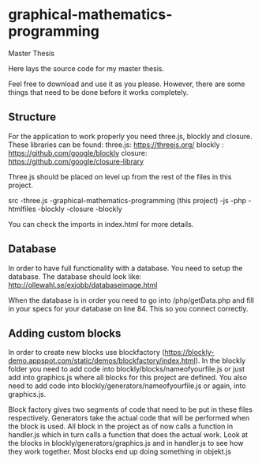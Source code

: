 # graphical-mathematics-programming
Master Thesis

Here lays the source code for my master thesis.

Feel free to download and use it as you please. However, there are some things that need to be done before it works completely.

## Structure
For the application to work properly you need three.js, blockly and closure. These libraries can be found:
three.js: https://threejs.org/
blockly : https://github.com/google/blockly
closure: https://github.com/google/closure-library

Three.js should be placed on level up from the rest of the files in this project.

src
-three.js
-graphical-mathematics-programming (this project)
  -js
  -php
  -htmlfiles
  -blockly
    -closure
    -blockly
    
You can check the imports in index.html for more details.

## Database

In order to have full functionality with a database. You need to setup the database. The database should look like: http://ollewahl.se/exjobb/databaseimage.html

When the database is in order you need to go into /php/getData.php and fill in your specs for your database on line 84. This so you connect correctly.

## Adding custom blocks

In order to create new blocks use blockfactory (https://blockly-demo.appspot.com/static/demos/blockfactory/index.html). In the blockly folder you need to add code into blockly/blocks/nameofyourfile.js or just add into graphics.js where all blocks for this project are defined. You also need to add code into blockly/generators/nameofyourfile.js or again, into graphics.js.

Block factory gives two segments of code that need to be put in these files respectively. Generators take the actual code that will be performed when the block is used. All block in the project as of now calls a function in handler.js which in turn calls a function that does the actual work. Look at the blocks in blockly/generators/graphics.js and in handler.js to see how they work together. Most blocks end up doing something in objekt.js
